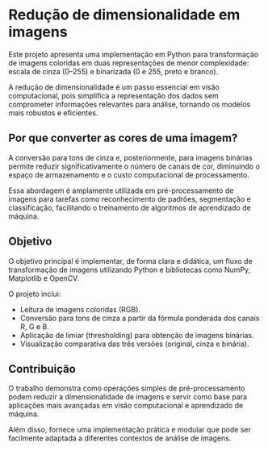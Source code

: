 # Redução de dimensionalidade em imagens

Este projeto apresenta uma implementação em Python para transformação de imagens coloridas em duas representações de menor complexidade: escala de cinza (0–255) e binarizada (0 e 255, preto e branco). 

A redução de dimensionalidade é um passo essencial em visão computacional, pois simplifica a representação dos dados sem comprometer informações relevantes para análise, tornando os modelos mais robustos e eficientes.

## Por que converter as cores de uma imagem?

A conversão para tons de cinza e, posteriormente, para imagens binárias permite reduzir significativamente o número de canais de cor, diminuindo o espaço de armazenamento e o custo computacional de processamento. 

Essa abordagem é amplamente utilizada em pré-processamento de imagens para tarefas como reconhecimento de padrões, segmentação e classificação, facilitando o treinamento de algoritmos de aprendizado de máquina.

## Objetivo

O objetivo principal é implementar, de forma clara e didática, um fluxo de transformação de imagens utilizando Python e bibliotecas como NumPy, Matplotlib e OpenCV. 

O projeto inclui:

* Leitura de imagens coloridas (RGB).
* Conversão para tons de cinza a partir da fórmula ponderada dos canais R, G e B.
* Aplicação de limiar (thresholding) para obtenção de imagens binárias.
* Visualização comparativa das três versões (original, cinza e binária).

## Contribuição

O trabalho demonstra como operações simples de pré-processamento podem reduzir a dimensionalidade de imagens e servir como base para aplicações mais avançadas em visão computacional e aprendizado de máquina. 

Além disso, fornece uma implementação prática e modular que pode ser facilmente adaptada a diferentes contextos de análise de imagens.
